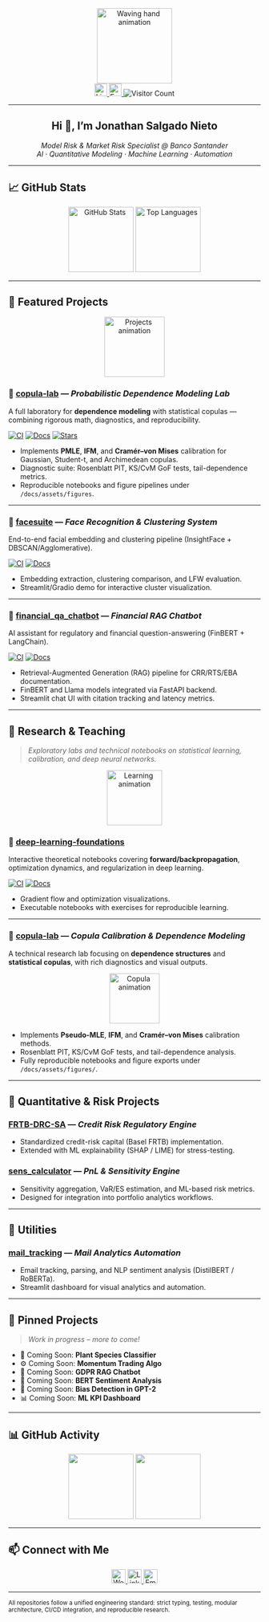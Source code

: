 <!-- Animated Header -->
<div align="center">
  <img height="150" src="https://media.giphy.com/media/M9gbBd9nbDrOTu1Mqx/giphy.gif" alt="Waving hand animation" />
</div>

<div align="center">
  <!-- Contact Badges -->
  <a href="https://www.linkedin.com/in/jonathan-salgado-nieto-67a88b87">
    <img src="https://img.shields.io/static/v1?message=LinkedIn&logo=linkedin&color=0077B5&style=for-the-badge" height="25" alt="LinkedIn logo" />
  </a>
  <a href="mailto:salgado.n.jonathan@gmail.com">
    <img src="https://img.shields.io/static/v1?message=Email&logo=gmail&color=D14836&style=for-the-badge" height="25" alt="Email logo" />
  </a>
  <img src="https://visitor-badge.laobi.icu/badge?page_id=Limman-qaidev.Limman-qaidev" alt="Visitor Count" />
</div>

---

<h2 align="center">Hi 👋, I’m Jonathan Salgado Nieto</h2>

<p align="center">
  <em>Model Risk & Market Risk Specialist @ Banco Santander<br/>
  AI · Quantitative Modeling · Machine Learning · Automation</em>
</p>

---

## 📈 GitHub Stats  
<div align="center">
  <img src="https://github-readme-stats.vercel.app/api?username=Limman-qaidev&show_icons=true&theme=dracula" height="130" alt="GitHub Stats" />
  <img src="https://github-readme-stats.vercel.app/api/top-langs?username=Limman-qaidev&layout=compact&theme=dracula" height="130" alt="Top Languages" />
</div>

---

## 🚀 Featured Projects  

<div align="center">
  <img src="https://media.giphy.com/media/Q7SKqn3G97xpmfSOvG/giphy.gif" height="120" alt="Projects animation" />
</div>

### 🧩 [copula-lab](https://github.com/Limman-qaidev/copula-lab) — *Probabilistic Dependence Modeling Lab*
A full laboratory for **dependence modeling** with statistical copulas — combining rigorous math, diagnostics, and reproducibility.

<p>
  <a href="https://github.com/Limman-qaidev/copula-lab/actions/workflows/ci.yml"><img src="https://github.com/Limman-qaidev/copula-lab/actions/workflows/ci.yml/badge.svg" alt="CI"/></a>
  <a href="https://github.com/Limman-qaidev/copula-lab/tree/main/docs"><img src="https://img.shields.io/badge/docs-available-informational" alt="Docs"/></a>
  <a href="https://github.com/Limman-qaidev/copula-lab/stargazers"><img src="https://img.shields.io/github/stars/Limman-qaidev/copula-lab?style=social" alt="Stars"/></a>
</p>

- Implements **PMLE**, **IFM**, and **Cramér–von Mises** calibration for Gaussian, Student-t, and Archimedean copulas.  
- Diagnostic suite: Rosenblatt PIT, KS/CvM GoF tests, tail-dependence metrics.  
- Reproducible notebooks and figure pipelines under `/docs/assets/figures`.  

---

### 🧠 [facesuite](https://github.com/Limman-qaidev/facesuite) — *Face Recognition & Clustering System*
End-to-end facial embedding and clustering pipeline (InsightFace + DBSCAN/Agglomerative).

<p>
  <a href="https://github.com/Limman-qaidev/facesuite/actions/workflows/ci.yml"><img src="https://github.com/Limman-qaidev/facesuite/actions/workflows/ci.yml/badge.svg" alt="CI"/></a>
  <a href="https://github.com/Limman-qaidev/facesuite/tree/main/docs"><img src="https://img.shields.io/badge/docs-available-informational" alt="Docs"/></a>
</p>

- Embedding extraction, clustering comparison, and LFW evaluation.  
- Streamlit/Gradio demo for interactive cluster visualization.  

---

### 💬 [financial_qa_chatbot](https://github.com/Limman-qaidev/financial_qa_chatbot) — *Financial RAG Chatbot*
AI assistant for regulatory and financial question-answering (FinBERT + LangChain).

<p>
  <a href="https://github.com/Limman-qaidev/financial_qa_chatbot/actions/workflows/ci.yml"><img src="https://github.com/Limman-qaidev/financial_qa_chatbot/actions/workflows/ci.yml/badge.svg" alt="CI"/></a>
  <a href="https://github.com/Limman-qaidev/financial_qa_chatbot/tree/main/docs"><img src="https://img.shields.io/badge/docs-available-informational" alt="Docs"/></a>
</p>

- Retrieval-Augmented Generation (RAG) pipeline for CRR/RTS/EBA documentation.  
- FinBERT and Llama models integrated via FastAPI backend.  
- Streamlit chat UI with citation tracking and latency metrics.  

---

## 🧠 Research & Teaching  

> *Exploratory labs and technical notebooks on statistical learning, calibration, and deep neural networks.*

<div align="center">
  <img src="https://media.giphy.com/media/LmNwrBhejkK9EFP504/giphy.gif" height="110" alt="Learning animation"/>
</div>

### 🧮 [deep-learning-foundations](https://github.com/Limman-qaidev/deep-learning-foundations)
Interactive theoretical notebooks covering **forward/backpropagation**, optimization dynamics, and regularization in deep learning.

<p>
  <a href="https://github.com/Limman-qaidev/deep-learning-foundations/actions/workflows/ci.yml"><img src="https://github.com/Limman-qaidev/deep-learning-foundations/actions/workflows/ci.yml/badge.svg" alt="CI"/></a>
  <a href="https://github.com/Limman-qaidev/deep-learning-foundations/tree/main/notebooks"><img src="https://img.shields.io/badge/docs-notebooks-informational" alt="Docs"/></a>
</p>

- Gradient flow and optimization visualizations.  
- Executable notebooks with exercises for reproducible learning.  

---

### 🔗 [copula-lab](https://github.com/Limman-qaidev/copula-lab) — *Copula Calibration & Dependence Modeling*
A technical research lab focusing on **dependence structures** and **statistical copulas**, with rich diagnostics and visual outputs.

<div align="center">
  <img src="https://media.giphy.com/media/XreQmk7ETCak0/giphy.gif" height="100" alt="Copula animation"/>
</div>

- Implements **Pseudo-MLE**, **IFM**, and **Cramér–von Mises** calibration methods.  
- Rosenblatt PIT, KS/CvM GoF tests, and tail-dependence analysis.  
- Fully reproducible notebooks and figure exports under `/docs/assets/figures/`.  

---

## 🏦 Quantitative & Risk Projects

### [FRTB-DRC-SA](https://github.com/Limman-qaidev/FRTB-DRC-SA) — *Credit Risk Regulatory Engine*
- Standardized credit-risk capital (Basel FRTB) implementation.  
- Extended with ML explainability (SHAP / LIME) for stress-testing.  

### [sens_calculator](https://github.com/Limman-qaidev/sens_calculator) — *PnL & Sensitivity Engine*
- Sensitivity aggregation, VaR/ES estimation, and ML-based risk metrics.  
- Designed for integration into portfolio analytics workflows.  

---

## 🧰 Utilities

### [mail_tracking](https://github.com/Limman-qaidev/mail_tracking) — *Mail Analytics Automation*
- Email tracking, parsing, and NLP sentiment analysis (DistilBERT / RoBERTa).  
- Streamlit dashboard for visual analytics and automation.  

---

## 🔭 Pinned Projects  
> *Work in progress – more to come!*  

<div align="left">

- 🚧 Coming Soon: **Plant Species Classifier**  
- ⚙️ Coming Soon: **Momentum Trading Algo**  
- 🧾 Coming Soon: **GDPR RAG Chatbot**  
- 💬 Coming Soon: **BERT Sentiment Analysis**  
- 🧠 Coming Soon: **Bias Detection in GPT-2**  
- 📊 Coming Soon: **ML KPI Dashboard**

</div>

---


## 📊 GitHub Activity  

<div align="center">
  <img src="https://github-readme-stats.vercel.app/api?username=Limman-qaidev&show_icons=true&theme=dracula" height="130"/>
  <img src="https://github-readme-stats.vercel.app/api/top-langs?username=Limman-qaidev&layout=compact&theme=dracula" height="130"/>
</div>

---

## 📫 Connect with Me  

<div align="center">
  <a href="https://jonathansalgadonieto.com">
    <img src="https://img.shields.io/badge/Website-jonathansalgadonieto.com-0A0A0A?style=for-the-badge" height="28" alt="Website"/>
  </a>
  <a href="https://www.linkedin.com/in/jonathan-salgado-nieto-67a88b87">
    <img src="https://img.shields.io/badge/LinkedIn-Profile-blue?logo=linkedin&style=for-the-badge" height="28" alt="LinkedIn"/>
  </a>
  <a href="mailto:salgado.n.jonathan@gmail.com">
    <img src="https://img.shields.io/badge/Email-Contact-red?logo=gmail&style=for-the-badge" height="28" alt="Email"/>
  </a>
</div>

---

<sub>All repositories follow a unified engineering standard: strict typing, testing, modular architecture, CI/CD integration, and reproducible research.</sub>
